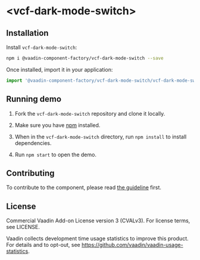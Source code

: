 # &lt;vcf-dark-mode-switch&gt;

## Installation

Install `vcf-dark-mode-switch`:

```sh
npm i @vaadin-component-factory/vcf-dark-mode-switch --save
```

Once installed, import it in your application:

```js
import '@vaadin-component-factory/vcf-dark-mode-switch/vcf-dark-mode-switch.js';
```

## Running demo

1. Fork the `vcf-dark-mode-switch` repository and clone it locally.

1. Make sure you have [npm](https://www.npmjs.com/) installed.

1. When in the `vcf-dark-mode-switch` directory, run `npm install` to install dependencies.

1. Run `npm start` to open the demo.

## Contributing

To contribute to the component, please read [the guideline](https://github.com/vaadin/vaadin-core/blob/master/CONTRIBUTING.md) first.

## License

Commercial Vaadin Add-on License version 3 (CVALv3). For license terms, see LICENSE.

Vaadin collects development time usage statistics to improve this product. For details and to opt-out, see https://github.com/vaadin/vaadin-usage-statistics.
